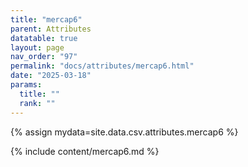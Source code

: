 ```yaml
---
title: "mercap6"
parent: Attributes
datatable: true
layout: page
nav_order: "97"
permalink: "docs/attributes/mercap6.html"
date: "2025-03-18"
params:
  title: ""
  rank: ""
---
```

{% assign mydata=site.data.csv.attributes.mercap6 %} 

{% include content/mercap6.md %}

